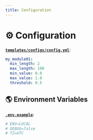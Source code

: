 ```yaml
---
title: Configuration
---
```


# ⚙️ Configuration

[**`templates/configs/config.yml`**](https://github.com/bybatkhuu/module.python-template/blob/main/templates/configs/config.yml):

```yaml
my_module01:
  min_length: 2
  max_length: 100
  min_value: 0.0
  max_value: 1.0
  threshold: 0.5
```

## 🌎 Environment Variables

[**`.env.example`**](https://github.com/bybatkhuu/module.python-template/blob/main/.env.example):

```sh
# ENV=LOCAL
# DEBUG=false
# TZ=UTC
```
